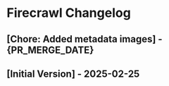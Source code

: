 # Firecrawl Changelog

## [Chore: Added metadata images] - {PR_MERGE_DATE}

## [Initial Version] - 2025-02-25
